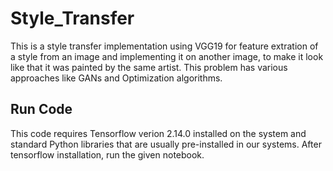 # Style_Transfer

This is a style transfer implementation using VGG19 for feature extration of a style from an image and implementing it on another image, to make it look like that it was painted by the same artist. This problem has various approaches like GANs and Optimization algorithms.

## Run Code
This code requires Tensorflow verion 2.14.0 installed on the system and standard Python libraries that are usually pre-installed in our systems. After tensorflow installation, run the given notebook.

